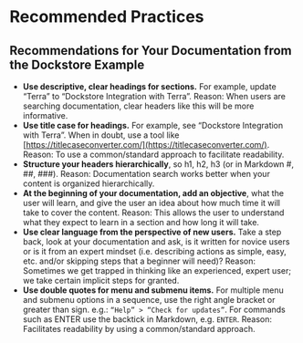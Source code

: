 # Recommended Practices

## Recommendations for Your Documentation from the Dockstore Example

* **Use descriptive, clear headings for sections.** For example, update “Terra” to “Dockstore Integration with Terra”. Reason: When users are searching documentation, clear headers like this will be more informative. 
* **Use title case for headings.** For example, see “Dockstore Integration with Terra”. When in doubt, use a tool like [https://titlecaseconverter.com/](https://titlecaseconverter.com/). Reason: To use a common/standard approach to facilitate readability. 
* **Structure your headers hierarchically**, so h1, h2, h3 \(or in Markdown \#, \#\#, \#\#\#\). Reason: Documentation search works better when your content is organized hierarchically. 
* **At the beginning of your documentation, add an objective**, what the user will learn, and give the user an idea about how much time it will take to cover the content. Reason: This allows the user to understand what they expect to learn in a section and how long it will take. 
* **Use clear language from the perspective of new users.** Take a step back, look at your documentation and ask, is it written for novice users or is it from an expert mindset \(i.e. describing actions as simple, easy, etc. and/or skipping steps that a beginner will need\)? Reason: Sometimes we get trapped in thinking like an experienced, expert user; we take certain implicit steps for granted. 
* **Use double quotes for menu and submenu items.** For multiple menu and submenu options in a sequence, use the right angle bracket or greater than sign. e.g.: `“Help” > “Check for updates”`. For commands such as ENTER use the backtick in Markdown, e.g. ```ENTER```. Reason: Facilitates readability by using a common/standard approach.


